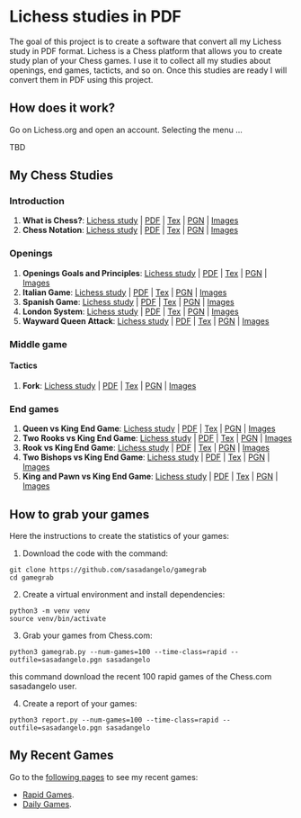 # Lichess studies in PDF

The goal of this project is to create a software that convert all my Lichess study in PDF format. Lichess is a Chess platform that allows you to create study plan of your Chess games. I use it to collect all my studies about openings, end games, tacticts, and so on.
Once this studies are ready I will convert them in PDF using this project.

## How does it work?

Go on Lichess.org and open an account. Selecting the menu ...

TBD

## My Chess Studies

### Introduction

1. **What is Chess?**: [Lichess study](https://lichess.org/study/IJpFEM89) | [PDF](studies/what-is-chess.pdf) | [Tex](studies/what-is-chess.tex) | [PGN](studies/what-is-chess.pgn) | [Images](studies/what-is-chess)
2. **Chess Notation**: [Lichess study](https://lichess.org/study/ezdKJ7Di) | [PDF](studies/chess-notation.pdf) | [Tex](studies/chess-notation.tex) | [PGN](studies/chess-notation.pgn) | [Images](studies/chess-notation)

### Openings

1. **Openings Goals and Principles**: [Lichess study](https://lichess.org/study/IreRnAsc) | [PDF](studies/openings_goals_and_principles.pdf) | [Tex](studies/openings_goals_and_principles.tex) | [PGN](studies/openings_goals_and_principles.pgn) | [Images](studies/openings_goals_and_principles)
2. **Italian Game**: [Lichess study](https://lichess.org/study/tVbAc09e) | [PDF](studies/italian_game.pdf) | [Tex](studies/italian_game.tex) | [PGN](studies/italian_game.pgn) | [Images](studies/italian_game)
3. **Spanish Game**: [Lichess study](https://lichess.org/study/Lml6kbni) | [PDF](studies/spanish_game.pdf) | [Tex](studies/spanish_game.tex) | [PGN](studies/spanish_game.pgn) | [Images](studies/spanish_game)
4. **London System**: [Lichess study](https://lichess.org/study/J5o5RnFr) | [PDF](studies/london-system.pdf) | [Tex](studies/london-system.tex) | [PGN](studies/london-system.pgn) | [Images](studies/london-system)
5. **Wayward Queen Attack**: [Lichess study](https://lichess.org/study/ZDzazKo4/azKz8Qpl) | [PDF](studies/wayward-queen-attack.pdf) | [Tex](studies/wayward-queen-attack.tex) | [PGN](studies/wayward-queen-attack.pgn) | [Images](studies/wayward-queen-attack)

### Middle game

#### Tactics

1. **Fork**: [Lichess study](https://lichess.org/study/Qqx06eH1) | [PDF](studies/chess-tactics-fork.pdf) | [Tex](studies/chess-tactics-fork.tex) | [PGN](studies/chess-tactics-fork.pgn) | [Images](studies/chess-tactics-fork)

### End games

1. **Queen vs King End Game**: [Lichess study](https://lichess.org/study/9RJZi3rc) | [PDF](studies/queen_vs_king_endgame.pdf) | [Tex](studies/queen_vs_king_endgame.tex) | [PGN](studies/queen_vs_king_endgame.pgn) | [Images](studies/queen_vs_king_endgame)
2. **Two Rooks vs King End Game**: [Lichess study](https://lichess.org/study/w4XIVyGB) | [PDF](studies/two_rooks_king_end_game.pdf) | [Tex](studies/two_rooks_king_end_game.tex) | [PGN](studies/two_rooks_king_end_game.pgn) | [Images](studies/two_rooks_king_end_game)
3. **Rook vs King End Game**: [Lichess study](https://lichess.org/study/IJ2Eu2as) | [PDF](studies/rook_vs_king_end_game.pdf) | [Tex](studies/rook_vs_king_end_game.tex) | [PGN](studies/rook_vs_king_end_game.pgn) | [Images](studies/rook_vs_king_end_game)
4. **Two Bishops vs King End Game**: [Lichess study](https://lichess.org/study/4MXMBxiS) | [PDF](studies/two-bishops-vs-king-end-game.pdf) | [Tex](studies/two-bishops-vs-king-end-game.tex) | [PGN](studies/two-bishops-vs-king-end-game.pgn) | [Images](studies/two-bishops-vs-king-end-game)
5. **King and Pawn vs King End Game**: [Lichess study](https://lichess.org/study/gHnlsY1u) | [PDF](studies/king-pawn-vs-king-endgame.pdf) | [Tex](studies/king-pawn-vs-king-endgame.tex) | [PGN](studies/king-pawn-vs-king-endgame.pgn) | [Images](studies/king-pawn-vs-king-endgame)

## How to grab your games

Here the instructions to create the statistics of your games:

1. Download the code with the command:
```
git clone https://github.com/sasadangelo/gamegrab
cd gamegrab
```

2. Create a virtual environment and install dependencies:
```
python3 -m venv venv
source venv/bin/activate
```

3. Grab your games from Chess.com:
```
python3 gamegrab.py --num-games=100 --time-class=rapid --outfile=sasadangelo.pgn sasadangelo
```

this command download the recent 100 rapid games of the Chess.com sasadangelo user.

4. Create a report of your games:
```
python3 report.py --num-games=100 --time-class=rapid --outfile=sasadangelo.pgn sasadangelo
```

## My Recent Games

Go to the [following pages](docs/REPORT_Rapid.md) to see my recent games:
* [Rapid Games](docs/REPORT_Rapid.md).
* [Daily Games](docs/REPORT_Standard.md).
